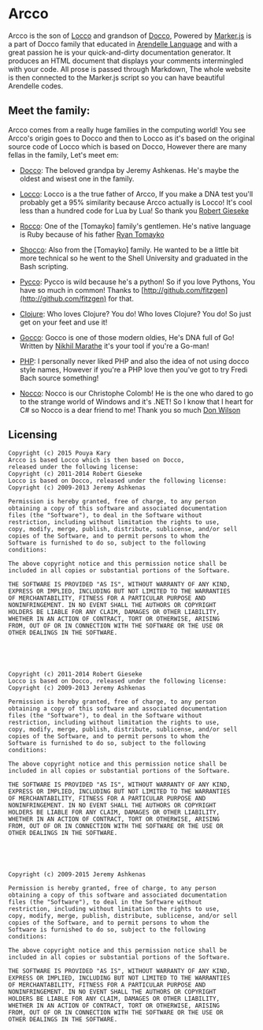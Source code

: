 
# Arcco

Arcco is the son of [Locco](http://rgieseke.github.com/locco/) and grandson of [Docco](http://jashkenas.github.com/docco/), Powered by [Marker.js](http://web.arendelle.org/developer/marker-studio/) is a part of Docco family that educated in [Arendelle Language](http://web.arendelle.org/) and with a great passion he is your quick-and-dirty documentation generator. It produces an HTML document that displays your comments intermingled with your code. All prose is passed through Markdown, The whole website is then connected to the Marker.js script so you can have beautiful Arendelle codes.


## Meet the family:

Arcco comes from a really huge families in the computing world! You see Arcco's origin goes to Docco and then to Locco as it's based on the original source code of Locco which is based on Docco, However there are many fellas in the family, Let's meet em:

- [Docco](http://jashkenas.github.com/docco/): The beloved grandpa by Jeremy Ashkenas. He's maybe the oldest and wisest one in the family.

- [Locco](http://rgieseke.github.io/locco/): Locco is a the true father of Arcco, If you make a DNA test you'll probably get a 95% similarity because Arcco actually is Locco! It's cool less than a hundred code for Lua by Lua! So thank you [Robert Gieseke](https://github.com/rgieseke)

- [Rocco](http://rtomayko.github.io/rocco/rocco.html): One of the [Tomayko] family's gentlemen. He's native language is Ruby because of his father [Ryan Tomayko](http://github.com/rtomayko)

- [Shocco](http://rtomayko.github.io/shocco/): Also from the [Tomayko] family. He wanted to be a little bit more technical so he went to the Shell University and graduated in the Bash scripting.

- [Pycco](http://fitzgen.github.io/pycco/): Pycco is wild because he's a python! So if you love Pythons, You have so much in common! Thanks to [http://github.com/fitzgen](http://github.com/fitzgen) for that.

- [Clojure](http://fogus.github.com/marginalia/): Who loves Clojure? You do! Who loves Clojure? You do! So just get on your feet and use it!

- [Gocco](http://nikhilm.github.io/gocco/): Gocco is one of those modern oldies, He's DNA full of Go! Written by [Nikhil Marathe](https://github.com/nikhilm) it's your tool if you're a Go-man!

- [PHP](http://jquery-jkit.com/sourcemakeup/): I personally never liked PHP and also the idea of not using docco style names, However if you're a PHP love then you've got to try Fredi Bach source something!

- [Nocco](http://dontangg.github.io/nocco/): Nocco is our Christophe Colomb! He is the one who dared to go to the strange world of Windows and it's .NET! So I know that I heart for C# so Nocco is a dear friend to me! Thank you so much [Don Wilson](https://github.com/dontangg)



## Licensing

```
Copyright (c) 2015 Pouya Kary
Arcco is based Locco which is then based on Docco, 
released under the following license:
Copyright (c) 2011-2014 Robert Gieseke
Locco is based on Docco, released under the following license:
Copyright (c) 2009-2013 Jeremy Ashkenas

Permission is hereby granted, free of charge, to any person
obtaining a copy of this software and associated documentation
files (the "Software"), to deal in the Software without
restriction, including without limitation the rights to use,
copy, modify, merge, publish, distribute, sublicense, and/or sell
copies of the Software, and to permit persons to whom the
Software is furnished to do so, subject to the following
conditions:

The above copyright notice and this permission notice shall be
included in all copies or substantial portions of the Software.

THE SOFTWARE IS PROVIDED "AS IS", WITHOUT WARRANTY OF ANY KIND,
EXPRESS OR IMPLIED, INCLUDING BUT NOT LIMITED TO THE WARRANTIES
OF MERCHANTABILITY, FITNESS FOR A PARTICULAR PURPOSE AND
NONINFRINGEMENT. IN NO EVENT SHALL THE AUTHORS OR COPYRIGHT
HOLDERS BE LIABLE FOR ANY CLAIM, DAMAGES OR OTHER LIABILITY,
WHETHER IN AN ACTION OF CONTRACT, TORT OR OTHERWISE, ARISING
FROM, OUT OF OR IN CONNECTION WITH THE SOFTWARE OR THE USE OR
OTHER DEALINGS IN THE SOFTWARE.





Copyright (c) 2011-2014 Robert Gieseke
Locco is based on Docco, released under the following license:
Copyright (c) 2009-2013 Jeremy Ashkenas

Permission is hereby granted, free of charge, to any person
obtaining a copy of this software and associated documentation
files (the "Software"), to deal in the Software without
restriction, including without limitation the rights to use,
copy, modify, merge, publish, distribute, sublicense, and/or sell
copies of the Software, and to permit persons to whom the
Software is furnished to do so, subject to the following
conditions:

The above copyright notice and this permission notice shall be
included in all copies or substantial portions of the Software.

THE SOFTWARE IS PROVIDED "AS IS", WITHOUT WARRANTY OF ANY KIND,
EXPRESS OR IMPLIED, INCLUDING BUT NOT LIMITED TO THE WARRANTIES
OF MERCHANTABILITY, FITNESS FOR A PARTICULAR PURPOSE AND
NONINFRINGEMENT. IN NO EVENT SHALL THE AUTHORS OR COPYRIGHT
HOLDERS BE LIABLE FOR ANY CLAIM, DAMAGES OR OTHER LIABILITY,
WHETHER IN AN ACTION OF CONTRACT, TORT OR OTHERWISE, ARISING
FROM, OUT OF OR IN CONNECTION WITH THE SOFTWARE OR THE USE OR
OTHER DEALINGS IN THE SOFTWARE.





Copyright (c) 2009-2015 Jeremy Ashkenas

Permission is hereby granted, free of charge, to any person
obtaining a copy of this software and associated documentation
files (the "Software"), to deal in the Software without
restriction, including without limitation the rights to use,
copy, modify, merge, publish, distribute, sublicense, and/or sell
copies of the Software, and to permit persons to whom the
Software is furnished to do so, subject to the following
conditions:

The above copyright notice and this permission notice shall be
included in all copies or substantial portions of the Software.

THE SOFTWARE IS PROVIDED "AS IS", WITHOUT WARRANTY OF ANY KIND,
EXPRESS OR IMPLIED, INCLUDING BUT NOT LIMITED TO THE WARRANTIES
OF MERCHANTABILITY, FITNESS FOR A PARTICULAR PURPOSE AND
NONINFRINGEMENT. IN NO EVENT SHALL THE AUTHORS OR COPYRIGHT
HOLDERS BE LIABLE FOR ANY CLAIM, DAMAGES OR OTHER LIABILITY,
WHETHER IN AN ACTION OF CONTRACT, TORT OR OTHERWISE, ARISING
FROM, OUT OF OR IN CONNECTION WITH THE SOFTWARE OR THE USE OR
OTHER DEALINGS IN THE SOFTWARE.

```

